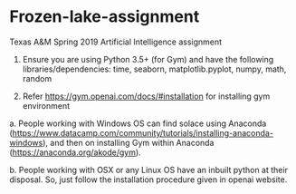 # Frozen-lake-assignment
Texas A&amp;M Spring 2019 Artificial Intelligence assignment


1. Ensure you are using Python 3.5+ (for Gym) and have the following libraries/dependencies:
time, seaborn, matplotlib.pyplot, numpy, math, random

2. Refer https://gym.openai.com/docs/#installation for installing gym environment

a. People working with Windows OS can find solace using Anaconda (https://www.datacamp.com/community/tutorials/installing-anaconda-windows), and then on installing Gym within Anaconda (https://anaconda.org/akode/gym).

b. People working with OSX or any Linux OS have an inbuilt python at their disposal. So, just follow the installation procedure given in openai website.

